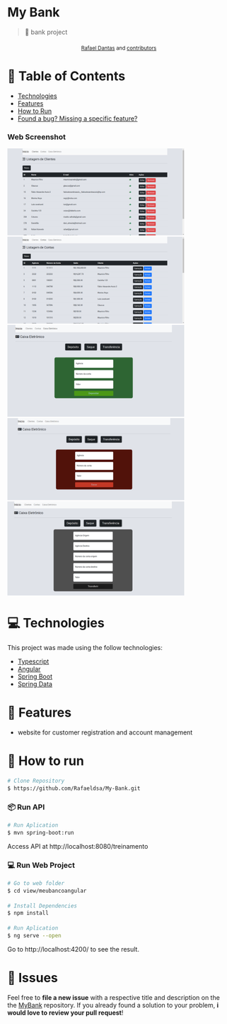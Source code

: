 <p align="center">
   <h1>My Bank</h1>
</p>

> :rocket: bank project


<div align="center">
  <sub>
    <a href="https://github.com/Rafaeldsa">Rafael Dantas</a> and
    <a href="https://github.com/Rafaeldsa/Proffy/graphs/contributors">
      contributors
    </a>
  </sub>
</div>

# :pushpin: Table of Contents

* [Technologies](#computer-technologies)
* [Features](#rocket-features)
* [How to Run](#construction_worker-how-to-run)
* [Found a bug? Missing a specific feature?](#bug-issues)


### Web Screenshot
<div>
   <img src="./.github/img1.png" width="400px">
   <img src="./.github/img2.png" width="400px">
   <img src="./.github/deposito.png" width="400px">
   <img src="./.github/saque.png" width="400px">
  <img src="./.github/transferencia.png" width="400px">
</div>

# :computer: Technologies
This project was made using the follow technologies:

* [Typescript](https://www.typescriptlang.org/)      
* [Angular](https://angular.io/)      
* [Spring Boot](https://spring.io/projects/spring-boot)
* [Spring Data](https://spring.io/projects/spring-data)   

# :rocket: Features

* website for customer registration and account management

# :construction_worker: How to run
```bash
# Clone Repository
$ https://github.com/Rafaeldsa/My-Bank.git
```
### 📦 Run API

```bash
# Run Aplication
$ mvn spring-boot:run
```
Access API at http://localhost:8080/treinamento

### 💻 Run Web Project

```bash
# Go to web folder
$ cd view/meubancoangular

# Install Dependencies
$ npm install

# Run Aplication
$ ng serve --open
```
Go to http://localhost:4200/ to see the result.

# :bug: Issues

Feel free to **file a new issue** with a respective title and description on the the [MyBank](https://github.com/Rafaeldsa/Proffy/issues) repository. If you already found a solution to your problem, **i would love to review your pull request**!


